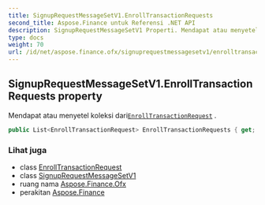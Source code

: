 ```yaml
---
title: SignupRequestMessageSetV1.EnrollTransactionRequests
second_title: Aspose.Finance untuk Referensi .NET API
description: SignupRequestMessageSetV1 Properti. Mendapat atau menyetel koleksi dariEnrollTransactionRequest .
type: docs
weight: 70
url: /id/net/aspose.finance.ofx/signuprequestmessagesetv1/enrolltransactionrequests/
---
```

## SignupRequestMessageSetV1.EnrollTransactionRequests property

Mendapat atau menyetel koleksi dari[`EnrollTransactionRequest`](../../../aspose.finance.ofx.signup/enrolltransactionrequest/) .

```csharp
public List<EnrollTransactionRequest> EnrollTransactionRequests { get; set; }
```

### Lihat juga

* class [EnrollTransactionRequest](../../../aspose.finance.ofx.signup/enrolltransactionrequest/)
* class [SignupRequestMessageSetV1](../)
* ruang nama [Aspose.Finance.Ofx](../../signuprequestmessagesetv1/)
* perakitan [Aspose.Finance](../../../)


